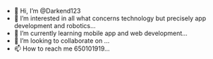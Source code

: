 - 👋 Hi, I’m @Darkend123
- 👀 I’m interested in all what concerns technology but precisely app development and robotics...
- 🌱 I’m currently learning mobile app and web development...
- 💞️ I’m looking to collaborate on ...
- 📫 How to reach me 650101919...

<!---
Darkend123/Darkend123 is a ✨ special ✨ repository because its `README.md` (this file) appears on your GitHub profile.
You can click the Preview link to take a look at your changes.
--->
